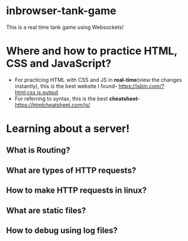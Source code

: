 # inbrowser-tank-game
This is a real time tank game using Websockets!

# Where and how to practice HTML, CSS and JavaScript?

- For practicing HTML with CSS and JS in **real-time**(view the changes instantly), this is the best website I found- https://jsbin.com/?html,css,js,output
- For referring to syntax, this is the best **cheatsheet**- https://htmlcheatsheet.com/js/

# Learning about a server!

## What is Routing?
## What are types of HTTP requests?
## How to make HTTP requests in linux?
## What are static files?
## How to debug using log files?
